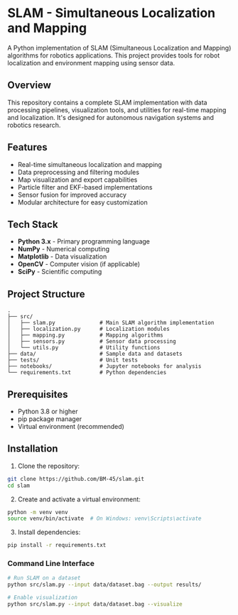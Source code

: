 # SLAM - Simultaneous Localization and Mapping

A Python implementation of SLAM (Simultaneous Localization and Mapping) algorithms for robotics applications. This project provides tools for robot localization and environment mapping using sensor data.

## Overview

This repository contains a complete SLAM implementation with data processing pipelines, visualization tools, and utilities for real-time mapping and localization. It's designed for autonomous navigation systems and robotics research.

## Features

- Real-time simultaneous localization and mapping
- Data preprocessing and filtering modules
- Map visualization and export capabilities
- Particle filter and EKF-based implementations
- Sensor fusion for improved accuracy
- Modular architecture for easy customization

## Tech Stack

- **Python 3.x** - Primary programming language
- **NumPy** - Numerical computing
- **Matplotlib** - Data visualization
- **OpenCV** - Computer vision (if applicable)
- **SciPy** - Scientific computing

## Project Structure

```
.
├── src/
│   ├── slam.py              # Main SLAM algorithm implementation
│   ├── localization.py      # Localization modules
│   ├── mapping.py           # Mapping algorithms
│   ├── sensors.py           # Sensor data processing
│   └── utils.py             # Utility functions
├── data/                    # Sample data and datasets
├── tests/                   # Unit tests
├── notebooks/               # Jupyter notebooks for analysis
└── requirements.txt         # Python dependencies
```

## Prerequisites

- Python 3.8 or higher
- pip package manager
- Virtual environment (recommended)

## Installation

1. Clone the repository:
```bash
git clone https://github.com/BM-45/slam.git
cd slam
```

2. Create and activate a virtual environment:
```bash
python -m venv venv
source venv/bin/activate  # On Windows: venv\Scripts\activate
```

3. Install dependencies:
```bash
pip install -r requirements.txt
```

### Command Line Interface

```bash
# Run SLAM on a dataset
python src/slam.py --input data/dataset.bag --output results/

# Enable visualization
python src/slam.py --input data/dataset.bag --visualize
```
